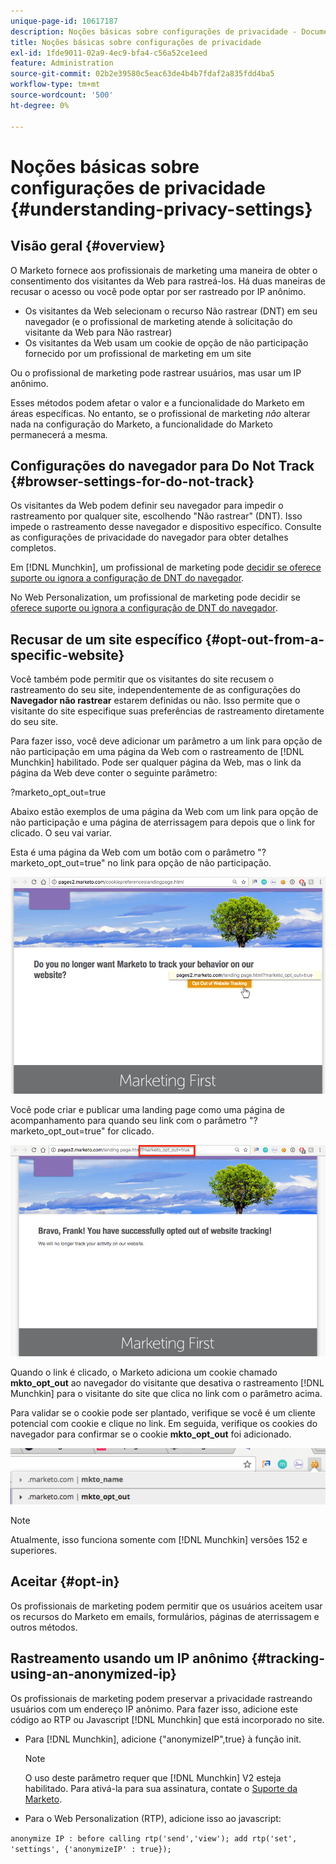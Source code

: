 ```yaml
---
unique-page-id: 10617187
description: Noções básicas sobre configurações de privacidade - Documentação do Marketo - Documentação do produto
title: Noções básicas sobre configurações de privacidade
exl-id: 1fde9011-02a9-4ec9-bfa4-c56a52ce1eed
feature: Administration
source-git-commit: 02b2e39580c5eac63de4b4b7fdaf2a835fdd4ba5
workflow-type: tm+mt
source-wordcount: '500'
ht-degree: 0%

---
```


# Noções básicas sobre configurações de privacidade {#understanding-privacy-settings}

## Visão geral {#overview}

O Marketo fornece aos profissionais de marketing uma maneira de obter o consentimento dos visitantes da Web para rastreá-los. Há duas maneiras de recusar o acesso ou você pode optar por ser rastreado por IP anônimo.

* Os visitantes da Web selecionam o recurso Não rastrear (DNT) em seu navegador (e o profissional de marketing atende à solicitação do visitante da Web para Não rastrear)
* Os visitantes da Web usam um cookie de opção de não participação fornecido por um profissional de marketing em um site

Ou o profissional de marketing pode rastrear usuários, mas usar um IP anônimo.

Esses métodos podem afetar o valor e a funcionalidade do Marketo em áreas específicas. No entanto, se o profissional de marketing _não_ alterar nada na configuração do Marketo, a funcionalidade do Marketo permanecerá a mesma.

## Configurações do navegador para Do Not Track {#browser-settings-for-do-not-track}

Os visitantes da Web podem definir seu navegador para impedir o rastreamento por qualquer site, escolhendo &quot;Não rastrear&quot; (DNT). Isso impede o rastreamento desse navegador e dispositivo específico. Consulte as configurações de privacidade do navegador para obter detalhes completos.

Em [!DNL Munchkin], um profissional de marketing pode [decidir se oferece suporte ou ignora a configuração de DNT do navegador](/help/marketo/product-docs/administration/settings/edit-do-not-track-browser-support-settings.md).

No Web Personalization, um profissional de marketing pode decidir se [oferece suporte ou ignora a configuração de DNT do navegador](/help/marketo/product-docs/web-personalization/getting-started/setting-web-personalization-to-do-not-track.md).

## Recusar de um site específico {#opt-out-from-a-specific-website}

Você também pode permitir que os visitantes do site recusem o rastreamento do seu site, independentemente de as configurações do **Navegador não rastrear** estarem definidas ou não. Isso permite que o visitante do site especifique suas preferências de rastreamento diretamente do seu site.

Para fazer isso, você deve adicionar um parâmetro a um link para opção de não participação em uma página da Web com o rastreamento de [!DNL Munchkin] habilitado. Pode ser qualquer página da Web, mas o link da página da Web deve conter o seguinte parâmetro:

?marketo_opt_out=true

Abaixo estão exemplos de uma página da Web com um link para opção de não participação e uma página de aterrissagem para depois que o link for clicado. O seu vai variar.

Esta é uma página da Web com um botão com o parâmetro &quot;?marketo_opt_out=true&quot; no link para opção de não participação.

![](assets/understanding-privacy-settings-1.png)

Você pode criar e publicar uma landing page como uma página de acompanhamento para quando seu link com o parâmetro &quot;?marketo_opt_out=true&quot; for clicado.

![](assets/understanding-privacy-settings-2.png)

Quando o link é clicado, o Marketo adiciona um cookie chamado **mkto_opt_out** ao navegador do visitante que desativa o rastreamento [!DNL Munchkin] para o visitante do site que clica no link com o parâmetro acima.

Para validar se o cookie pode ser plantado, verifique se você é um cliente potencial com cookie e clique no link. Em seguida, verifique os cookies do navegador para confirmar se o cookie **mkto_opt_out** foi adicionado.

![](assets/understanding-privacy-settings-3.png)

>[!NOTE]
>
>Atualmente, isso funciona somente com [!DNL Munchkin] versões 152 e superiores.

## Aceitar {#opt-in}

Os profissionais de marketing podem permitir que os usuários aceitem usar os recursos do Marketo em emails, formulários, páginas de aterrissagem e outros métodos.

## Rastreamento usando um IP anônimo {#tracking-using-an-anonymized-ip}

Os profissionais de marketing podem preservar a privacidade rastreando usuários com um endereço IP anônimo. Para fazer isso, adicione este código ao RTP ou Javascript [!DNL Munchkin] que está incorporado no site.

* Para [!DNL Munchkin], adicione {&quot;anonymizeIP&quot;,true} à função init.

  >[!NOTE]
  >
  >O uso deste parâmetro requer que [!DNL Munchkin] V2 esteja habilitado. Para ativá-la para sua assinatura, contate o [Suporte da Marketo](https://nation.marketo.com/community/support_solutions).

* Para o Web Personalization (RTP), adicione isso ao javascript:

`anonymize IP : before calling rtp('send','view'); add rtp('set', 'settings', {'anonymizeIP' : true});`
